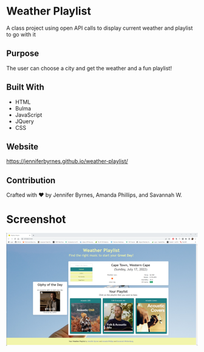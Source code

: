 # Weather Playlist
A class project using open API calls to display current weather and playlist to go with it

## Purpose
The user can choose a city and get the weather and a fun playlist! 

## Built With
* HTML
* Bulma
* JavaScript
* JQuery
* CSS

## Website
https://jenniferbyrnes.github.io/weather-playlist/

## Contribution
Crafted with ❤️ by Jennifer Byrnes, Amanda Phillips, and Savannah W.

# Screenshot
<img src="./images/Weather-playlistfinalscreenshot.png">
